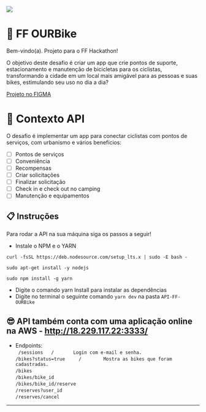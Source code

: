 ![](https://i.imgur.com/ezak8N3.png)

# 🚀 FF OURBike

Bem-vindo(a). Projeto para o FF Hackathon!

O objetivo deste desafio é criar um app que crie pontos de suporte, estacionamento e manutenção de bicicletas para
os ciclistas, transformando a cidade em um local mais amigável para as pessoas e suas
bikes, estimulando seu uso no dia a dia?


[Projeto no FIGMA](https://www.figma.com/file/54FPEu4Utcr1SSyDfXWCDY/OURBIKE)

# 🧠 Contexto API

O desafio é implementar um app para conectar ciclistas com pontos de serviços, com urbanismo e vários benefícios:

- [ ] Pontos de serviços
- [ ] Conveniência
- [ ] Recompensas
- [ ] Criar solicitações
- [ ] Finalizar solicitação
- [ ] Check in e check out no camping
- [ ] Manutenção e equipamentos

## 📋 Instruções

Para rodar a API na sua máquina siga os passos a seguir!

- Instale o NPM e o YARN 
```
curl -fsSL https://deb.nodesource.com/setup_lts.x | sudo -E bash -

sudo apt-get install -y nodejs

sudo npm install -g yarn
```
- Digite o comando yarn Install para instalar as dependências
- Digite no terminal o seguinte comando
 `yarn dev` na pasta `API-FF-OURBike`


## 😎 API também conta com uma aplicação online na AWS - http://18.229.117.22:3333/

- Endpoints:<br/>
` 
/sessions   /       Login com e-mail e senha.  
`<br/>
`
/bikes?status=true     /        Mostra as bikes que foram cadastradas.  
`<br/>
`
/bikes 
`<br/>
`
/bikes/bike_id
`<br/>
`
/bikes/bike_id/reserve
`<br/>
`
/reserves?user_id
`<br/>
`
/reserves/cancel
`
---
